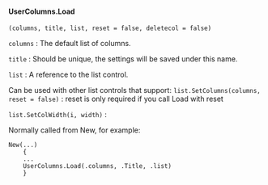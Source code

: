 #### UserColumns.Load

``` suneido
(columns, title, list, reset = false, deletecol = false)
```
`columns`
: The default list of columns.

`title`
: Should be unique, the settings will be saved under this name.

`list`
: A reference to the list control.

Can be used with other list controls that support:
`list.SetColumns(columns, reset = false)`
: reset is only required if you call Load with reset

`list.SetColWidth(i, width)`
: 

Normally called from New, for example:

``` suneido
New(...)
    {
    ...
    UserColumns.Load(.columns, .Title, .list)
    }
```